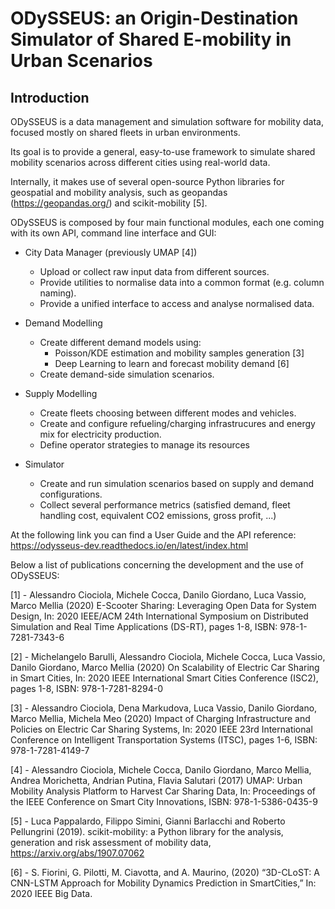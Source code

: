 # ODySSEUS: an Origin-Destination Simulator of Shared E-mobility in Urban Scenarios

## Introduction

ODySSEUS is a data management and simulation software for mobility data, focused mostly on shared fleets in urban environments. 

Its goal is to provide a general, easy-to-use framework to simulate shared mobility scenarios across different cities using real-world data.

Internally, it makes use of several open-source Python libraries for geospatial and mobility analysis, such as geopandas (https://geopandas.org/) and scikit-mobility [5].

ODySSEUS is composed by four main functional modules, each one coming with its own API, command line interface and GUI:

* City Data Manager (previously UMAP [4])
   * Upload or collect raw input data from different sources.
   * Provide utilities to normalise data into a common format (e.g. column naming).
   * Provide a unified interface to access and analyse normalised data.

* Demand Modelling
   * Create different demand models using:
      * Poisson/KDE estimation and mobility samples generation [3]
      * Deep Learning to learn and forecast mobility demand [6]
   * Create demand-side simulation scenarios.

* Supply Modelling
   * Create fleets choosing between different modes and vehicles.
   * Create and configure refueling/charging infrastrucures and energy mix for electricity production.
   * Define operator strategies to manage its resources

* Simulator
   * Create and run simulation scenarios based on supply and demand configurations.
   * Collect several performance metrics (satisfied demand, fleet handling cost, equivalent CO2 emissions, gross profit, ...)

At the following link you can find a User Guide and the API reference:
https://odysseus-dev.readthedocs.io/en/latest/index.html

Below a list of publications concerning the development and the use of ODySSEUS:

[1] - Alessandro Ciociola, Michele Cocca, Danilo Giordano, Luca Vassio, Marco Mellia (2020) E-Scooter Sharing: Leveraging Open Data for System Design, In: 2020 IEEE/ACM 24th International Symposium on Distributed Simulation and Real Time Applications (DS-RT), pages 1-8, ISBN: 978-1-7281-7343-6

[2] - Michelangelo Barulli, Alessandro Ciociola, Michele Cocca, Luca Vassio, Danilo Giordano, Marco Mellia (2020) On Scalability of Electric Car Sharing in Smart Cities, In: 2020 IEEE International Smart Cities Conference (ISC2), pages 1-8, ISBN: 978-1-7281-8294-0

[3] - Alessandro Ciociola, Dena Markudova, Luca Vassio, Danilo Giordano, Marco Mellia, Michela Meo (2020) Impact of Charging Infrastructure and Policies on Electric Car Sharing Systems, In: 2020 IEEE 23rd International Conference on Intelligent Transportation Systems (ITSC), pages 1-6, ISBN: 978-1-7281-4149-7

[4] - Alessandro Ciociola, Michele Cocca, Danilo Giordano, Marco Mellia, Andrea Morichetta, Andrian Putina, Flavia Salutari (2017) UMAP: Urban Mobility Analysis Platform to Harvest Car Sharing Data, In: Proceedings of the IEEE Conference on Smart City Innovations, ISBN: 978-1-5386-0435-9

[5] - Luca Pappalardo, Filippo Simini, Gianni Barlacchi and Roberto Pellungrini (2019). scikit-mobility: a Python library for the analysis, generation and risk assessment of mobility data, https://arxiv.org/abs/1907.07062

[6] - S. Fiorini, G. Pilotti, M. Ciavotta,  and A. Maurino, (2020) “3D-CLoST:  A CNN-LSTM  Approach  for  Mobility  Dynamics  Prediction  in  SmartCities,” In: 2020 IEEE Big Data.

